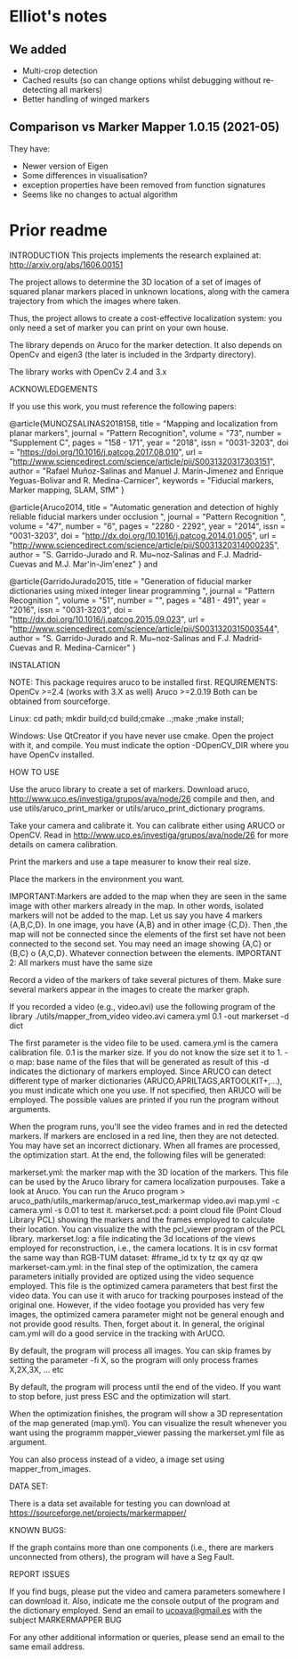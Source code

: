 # Elliot's notes

## We added

* Multi-crop detection
* Cached results (so can change options whilst debugging without re-detecting all markers)
* Better handling of winged markers

## Comparison vs Marker Mapper 1.0.15 (2021-05)

They have:

* Newer version of Eigen
* Some differences in visualisation?
* exception properties have been removed from function signatures
* Seems like no changes to actual algorithm

# Prior readme

INTRODUCTION
This projects implements the research explained at: http://arxiv.org/abs/1606.00151

The project allows to determine the 3D location of a set of images of squared planar markers placed in unknown locations, along with the camera trajectory from which the images where taken.

Thus, the project allows to create a cost-effective localization system: you only need a set of marker you can print on your own house.

The library depends on Aruco for the marker detection. It also depends on OpenCv and eigen3 (the later is included in the 3rdparty directory).

The library works with OpenCv 2.4 and 3.x


ACKNOWLEDGEMENTS

If you use this work, you must reference the following papers:

@article{MUNOZSALINAS2018158,
title = "Mapping and localization from planar markers",
journal = "Pattern Recognition",
volume = "73",
number = "Supplement C",
pages = "158 - 171",
year = "2018",
issn = "0031-3203",
doi = "https://doi.org/10.1016/j.patcog.2017.08.010",
url = "http://www.sciencedirect.com/science/article/pii/S0031320317303151",
author = "Rafael Muñoz-Salinas and Manuel J. Marín-Jimenez and Enrique Yeguas-Bolivar and R. Medina-Carnicer",
keywords = "Fiducial markers, Marker mapping, SLAM, SfM"
}

@article{Aruco2014,
title = "Automatic generation and detection of highly reliable fiducial markers under occlusion ",
journal = "Pattern Recognition ",
volume = "47",
number = "6",
pages = "2280 - 2292",
year = "2014",
issn = "0031-3203",
doi = "http://dx.doi.org/10.1016/j.patcog.2014.01.005",
url = "http://www.sciencedirect.com/science/article/pii/S0031320314000235",
author = "S. Garrido-Jurado and R. Mu\~noz-Salinas and F.J. Madrid-Cuevas and M.J. Mar\'in-Jim\'enez"
}
and

@article{GarridoJurado2015,
 title = "Generation of fiducial marker dictionaries using mixed integer linear programming ",
 journal = "Pattern Recognition ",
 volume = "51",
 number = "",
 pages = "481 - 491",
 year = "2016",
 issn = "0031-3203",
 doi = "http://dx.doi.org/10.1016/j.patcog.2015.09.023",
 url = "http://www.sciencedirect.com/science/article/pii/S0031320315003544",
 author = "S. Garrido-Jurado and R. Mu\~noz-Salinas and F.J. Madrid-Cuevas and R. Medina-Carnicer"
}


INSTALATION

NOTE: This package requires aruco to be installed first.
REQUIREMENTS:
   OpenCv >=2.4 (works with 3.X as well)
   Aruco  >=2.0.19
Both can be obtained from sourceforge.


Linux:
cd path; mkdir build;cd build;cmake ..;make ;make install;

Windows:
Use QtCreator if you have never use cmake. Open the project with it, and compile. You must indicate the option -DOpenCV_DIR where you have OpenCv installed.


HOW TO USE

Use the aruco library to create a set of markers. Download aruco, http://www.uco.es/investiga/grupos/ava/node/26
compile and then, and use utils/aruco_print_marker or utils/aruco_print_dictionary programs.

Take your camera and calibrate it. You can calibrate either using ARUCO or OpenCV. Read in http://www.uco.es/investiga/grupos/ava/node/26 for more details on camera calibration.

Print the markers and use a tape measurer to know their real size.

Place the markers in the environment you want.

IMPORTANT:Markers are added to the map when they are seen in the same image with other markers already in the map.
In other words, isolated markers will not be added to the map.
Let us say you have 4 markers {A,B,C,D}. In one image, you have {A,B} and in other image {C,D}. Then ,the map will not be connected since the elements
of the first set have not been connected to the second set. You may need an image showing {A,C} or {B,C} o {A,C,D}. Whatever connection between the elements.
IMPORTANT 2: All markers must have the same size

Record a video of the markers of take several pictures of them. Make sure several markers appear in the images to create the marker graph.

If you recorded a video (e.g., video.avi) use the following program of the library
./utils/mapper_from_video video.avi camera.yml 0.1 -out markerset -d dict

The first parameter is the video file to be used.
camera.yml is the camera calibration file.
0.1 is the marker size. If you do not know the size set it to 1.
-o map: base name of the files that will be generated as result of this
-d <dict> indicates the dictionary of markers employed. Since ARUCO can detect different type of marker dictionaries (ARUCO,APRILTAGS,ARTOOLKIT+,...), you must indicate which one you use. If not specified, then ARUCO will be employed.
The possible values are printed if you run the program without arguments.

When the program runs, you'll see the video frames and in red the detected markers. If markers are enclosed in a red line, then they are not detected. You may have set an incorrect dictionary.
When all frames are processed, the optimization start. At the end, the following files will be generated:

markerset.yml: the marker map with the 3D location of the markers. This file can be used by the Aruco library for camera localization purpouses.
    Take a look at Aruco. You can run the Aruco  program > aruco_path/utils_markermap/aruco_test_markermap video.avi map.yml -c camera.yml -s 0.01  to test it.
markerset.pcd: a point cloud file (Point Cloud Library PCL) showing the markers and the frames employed to calculate their location. You can visualize the with the pcl_viewer program of the PCL library.
markerset.log: a file indicating the 3d locations of the views employed for reconstruction, i.e., the camera locations. It is in csv format the same way than RGB-TUM dataset:
 #frame_id tx ty tz qx qy qz qw
markerset-cam.yml: in the final step of the optimization, the camera parameters initially provided are optized using the video sequence employed. This file is the optimized camera
parameters that best first the video data. You can use it  with aruco for tracking pourposes instead of the original one. However, if the video footage you provided has very few images, the optimized camera parameter might not
be general enough and not provide good results. Then, forget about it. In general, the original cam.yml will do a good service in the tracking with ArUCO.



By default, the program will process all images. You can skip frames by setting the parameter -fi X, so the program will only process frames X,2X,3X, ... etc

By default, the program will process until the end of the video. If you want to stop before, just press ESC and the optimization will start.

When the optimization finishes, the program will show a 3D representation of the map generated (map.yml).  You can visualize the result whenever you want using the programm mapper_viewer passing the markerset.yml file as argument.




You can also process instead of a video, a image set using mapper_from_images.



DATA SET:

There is a data set available for testing you can download at https://sourceforge.net/projects/markermapper/

KNOWN BUGS:

If the graph contains more than one components (i.e., there are markers unconnected from others), the program will have a Seg Fault.

REPORT  ISSUES



If you find bugs, please put the video and camera parameters somewhere I can download it. Also, indicate me the console output of the program and the dictionary employed.
Send an email to ucoava@gmail.es with the subject MARKERMAPPER BUG

For any other additional information or queries, please send an email to the same email address.




